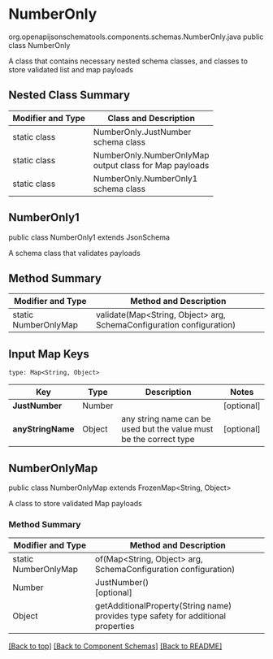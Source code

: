 # NumberOnly
org.openapijsonschematools.components.schemas.NumberOnly.java
public class NumberOnly

A class that contains necessary nested schema classes, and classes to store validated list and map payloads

## Nested Class Summary
| Modifier and Type | Class and Description |
| ----------------- | ---------------------- |
| static class | NumberOnly.JustNumber<br> schema class |
| static class | NumberOnly.NumberOnlyMap<br> output class for Map payloads |
| static class | NumberOnly.NumberOnly1<br> schema class |

## NumberOnly1
public class NumberOnly1
extends JsonSchema

A schema class that validates payloads


## Method Summary
| Modifier and Type | Method and Description |
| ----------------- | ---------------------- |
| static NumberOnlyMap | validate(Map<String, Object> arg, SchemaConfiguration configuration) |

## Input Map Keys
```
type: Map<String, Object>
```
Key | Type |  Description | Notes
------------ | ------------- | ------------- | -------------
**JustNumber** | Number |  | [optional]
**anyStringName** | Object | any string name can be used but the value must be the correct type | [optional]

## NumberOnlyMap
public class NumberOnlyMap
extends FrozenMap<String, Object>

A class to store validated Map payloads

### Method Summary
| Modifier and Type | Method and Description |
| ----------------- | ---------------------- |
| static NumberOnlyMap | of(Map<String, Object> arg, SchemaConfiguration configuration) |
| Number | JustNumber()<br>[optional] |
| Object | getAdditionalProperty(String name)<br>provides type safety for additional properties |

[[Back to top]](#top) [[Back to Component Schemas]](../../../README.md#Component-Schemas) [[Back to README]](../../../README.md)
